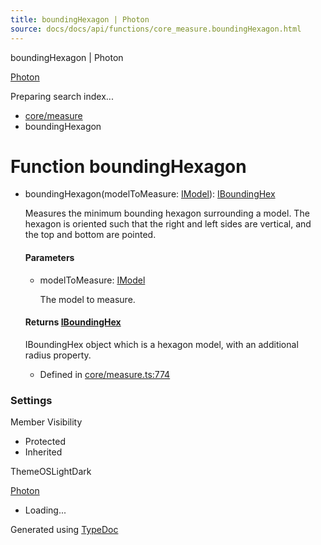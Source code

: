```yaml
---
title: boundingHexagon | Photon
source: docs/docs/api/functions/core_measure.boundingHexagon.html
---
```


boundingHexagon | Photon

[Photon](../index.md)




Preparing search index...

* [core/measure](../modules/core_measure.md)
* boundingHexagon

# Function boundingHexagon

* boundingHexagon(modelToMeasure: [IModel](../interfaces/core_schema.IModel.md)): [IBoundingHex](../interfaces/core_maker.IBoundingHex.md)

  Measures the minimum bounding hexagon surrounding a model. The hexagon is oriented such that the right and left sides are vertical, and the top and bottom are pointed.

  #### Parameters

  + modelToMeasure: [IModel](../interfaces/core_schema.IModel.md)

    The model to measure.

  #### Returns [IBoundingHex](../interfaces/core_maker.IBoundingHex.md)

  IBoundingHex object which is a hexagon model, with an additional radius property.

  + Defined in [core/measure.ts:774](https://github.com/mwhite454/photon/blob/main/packages/photon/src/core/measure.ts#L774)

### Settings

Member Visibility

* Protected
* Inherited

ThemeOSLightDark

[Photon](../index.md)

* Loading...

Generated using [TypeDoc](https://typedoc.org/)
